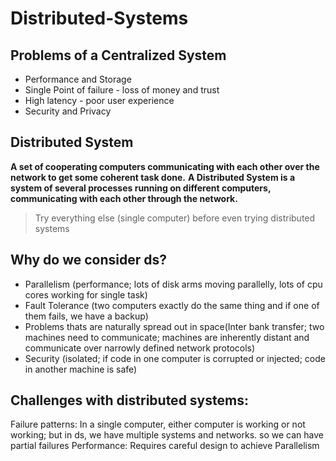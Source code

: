 # Distributed-Systems
## Problems of a Centralized System
* Performance and Storage
* Single Point of failure - loss of money and trust
* High latency - poor user experience
* Security and Privacy

## Distributed System
**A set of cooperating computers communicating with each other over the network to get some coherent task done.**
**A Distributed System is a system of several processes running on different computers, communicating with each other through the network.**


> Try everything else (single computer) before even trying distributed systems

## Why do we consider ds?
* Parallelism (performance; lots of disk arms moving parallelly, lots of cpu cores working for single task)
* Fault Tolerance (two computers exactly do the same thing and if one of them fails, we have a backup)
* Problems thats are naturally spread out in space(Inter bank transfer; two machines need to communicate; machines are inherently distant and communicate over narrowly defined network protocols)
* Security (isolated; if code in one computer is corrupted or injected; code in another machine is safe)

## Challenges with distributed systems:
Failure patterns: In a single computer, either computer is working or not working; but in ds, we have multiple systems and networks. so we can have partial failures
Performance: Requires careful design to achieve Parallelism

  
